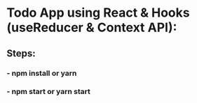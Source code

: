 # Todo App using React & Hooks (useReducer & Context API): 

## Steps:
### - npm install or yarn
### - npm start or yarn start

 
 
 
 

